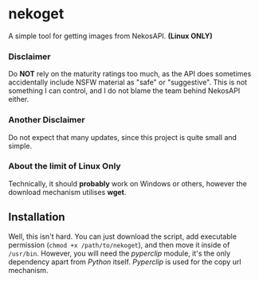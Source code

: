 # nekoget
A simple tool for getting images from NekosAPI. **(Linux ONLY)**

### Disclaimer
Do **NOT** rely on the maturity ratings too much, as the API does sometimes accidentally include NSFW material as "safe" or "suggestive". This is not something I can control, and I do not blame the team behind NekosAPI either.

### Another Disclaimer
Do not expect that many updates, since this project is quite small and simple.

### About the limit of Linux Only
Technically, it should **probably** work on Windows or others, however the download mechanism utilises **wget**.


## Installation
Well, this isn't hard. You can just download the script, add executable permission (`chmod +x /path/to/nekoget`), and then move it inside of `/usr/bin`.
However, you will need the *pyperclip* module, it's the only dependency apart from *Python* itself. *Pyperclip* is used for the copy url mechanism.

